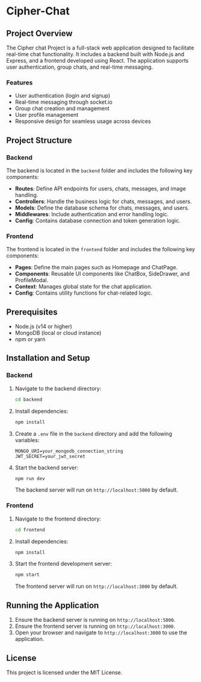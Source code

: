 # Cipher-Chat

## Project Overview

The Cipher chat Project is a full-stack web application designed to facilitate real-time chat functionality. It includes a backend built with Node.js and Express, and a frontend developed using React. The application supports user authentication, group chats, and real-time messaging.

### Features

- User authentication (login and signup)
- Real-time messaging through socket.io
- Group chat creation and management
- User profile management
- Responsive design for seamless usage across devices

## Project Structure

### Backend

The backend is located in the `backend` folder and includes the following key components:

- **Routes**: Define API endpoints for users, chats, messages, and image handling.
- **Controllers**: Handle the business logic for chats, messages, and users.
- **Models**: Define the database schema for chats, messages, and users.
- **Middlewares**: Include authentication and error handling logic.
- **Config**: Contains database connection and token generation logic.

### Frontend

The frontend is located in the `frontend` folder and includes the following key components:

- **Pages**: Define the main pages such as Homepage and ChatPage.
- **Components**: Reusable UI components like ChatBox, SideDrawer, and ProfileModal.
- **Context**: Manages global state for the chat application.
- **Config**: Contains utility functions for chat-related logic.

## Prerequisites

- Node.js (v14 or higher)
- MongoDB (local or cloud instance)
- npm or yarn

## Installation and Setup

### Backend

1. Navigate to the backend directory:
   ```bash
   cd backend
   ```
2. Install dependencies:
   ```bash
   npm install
   ```
3. Create a `.env` file in the `backend` directory and add the following variables:
   ```env
   MONGO_URI=your_mongodb_connection_string
   JWT_SECRET=your_jwt_secret
   ```
4. Start the backend server:
   ```bash
   npm run dev
   ```
   The backend server will run on `http://localhost:5000` by default.

### Frontend

1. Navigate to the frontend directory:
   ```bash
   cd frontend
   ```
2. Install dependencies:
   ```bash
   npm install
   ```
3. Start the frontend development server:
   ```bash
   npm start
   ```
   The frontend server will run on `http://localhost:3000` by default.

## Running the Application

1. Ensure the backend server is running on `http://localhost:5000`.
2. Ensure the frontend server is running on `http://localhost:3000`.
3. Open your browser and navigate to `http://localhost:3000` to use the application.

## License

This project is licensed under the MIT License.
